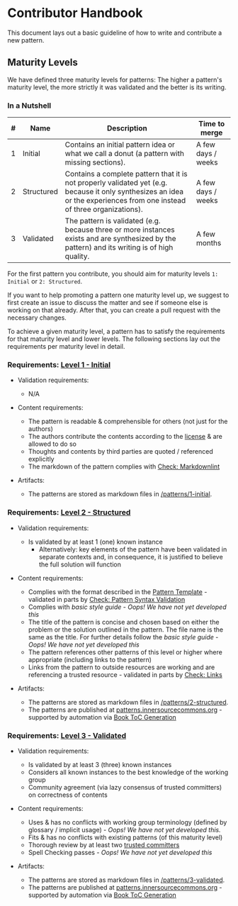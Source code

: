 # Contributor Handbook

This document lays out a basic guideline of how to write and contribute a new pattern.

## Maturity Levels

We have defined three maturity levels for patterns: The higher a pattern's maturity level, the more strictly it was validated and the better is its writing.

### In a Nutshell

| \# | Name | Description | Time to merge |
| ---- | ---- | ---- | ---- |
| 1 | Initial | Contains an initial pattern idea or what we call a donut (a pattern with missing sections). | A few days / weeks |
| 2 | Structured | Contains a complete pattern that it is not properly validated yet (e.g. because it only synthesizes an idea or the experiences from one instead of three organizations). | A few days / weeks |
| 3 | Validated | The pattern is validated (e.g. because three or more instances exists and are synthesized by the pattern) and its writing is of high quality. | A few months |

For the first pattern you contribute, you should aim for maturity levels `1: Initial` or `2: Structured`.

If you want to help promoting a pattern one maturity level up, we suggest to first create an issue to discuss the matter and see if someone else is working on that already. After that, you can create a pull request with the necessary changes.

To achieve a given maturity level, a pattern has to satisfy the requirements for that maturity level and lower levels. The following sections lay out the requirements per maturity level in detail.

### Requirements: [Level 1 - Initial][patterns-initial]

- Validation requirements:
  - N/A

- Content requirements:
  - The pattern is readable & comprehensible for others (not just for the authors)
  - The authors contribute the contents according to the [license](../LICENSE.txt) & are allowed to do so
  - Thoughts and contents by third parties are quoted / referenced explicitly
  - The markdown of the pattern complies with [Check: Markdownlint](https://github.com/InnerSourceCommons/InnerSourcePatterns/actions?query=workflow%3AMarkdownlint)

- Artifacts:
  - The patterns are stored as markdown files in [/patterns/1-initial][patterns-initial].

### Requirements: [Level 2 - Structured][patterns-structured]

- Validation requirements:
  - Is validated by at least 1 (one) known instance
    - Alternatively: key elements of the pattern have been validated in separate contexts and, in consequence, it is justified to believe the full solution will function

- Content requirements:
  - Complies with the format described in the [Pattern  Template](pattern-template.md) - validated in parts by [Check: Pattern Syntax Validation](https://github.com/InnerSourceCommons/InnerSourcePatterns/actions?query=workflow%3A%22Pattern+Syntax+Validation%22)
  - Complies with *basic style guide* - *Oops! We have not yet developed this*
  - The title of the pattern is concise and chosen based on either the problem or the solution outlined in the pattern. The file name is the same as the title. For further details follow the *basic style guide* - *Oops! We have not yet developed this*
  - The pattern references other patterns of this level or higher where appropriate (including links to the pattern)
  - Links from the pattern to outside resources are working and are referencing a trusted resource - validated in parts by [Check: Links](https://github.com/InnerSourceCommons/InnerSourcePatterns/actions?query=workflow%3A%22Link+Check+on+Patterns+and+README%22)

- Artifacts:
  - The patterns are stored as markdown files in [/patterns/2-structured][patterns-structured].
  - The patterns are published at [patterns.innersourcecommons.org][book] - supported by automation via [Book ToC Generation][book-toc-automation]

### Requirements: [Level 3 - Validated][patterns-validated]

- Validation requirements:
  - Is validated by at least 3 (three) known instances
  - Considers all known instances to the best knowledge of the working group
  - Community agreement (via lazy consensus of trusted committers) on correctness of contents

- Content requirements:
  - Uses & has no conflicts with working group terminology (defined by glossary / implicit usage) - *Oops! We have not yet developed this.*
  - Fits & has no conflicts with existing patterns (of this maturity level)
  - Thorough review by at least two [trusted committers](../TRUSTED-COMMITTERS.md)
  - Spell Checking passes - *Oops! We have not yet developed this*

- Artifacts:
  - The patterns are stored as markdown files in [/patterns/3-validated][patterns-validated].
  - The patterns are published at [patterns.innersourcecommons.org][book] - supported by automation via [Book ToC Generation][book-toc-automation]


[patterns-initial]: ../patterns/1-initial/
[patterns-structured]: ../patterns/2-structured/
[patterns-validated]: ../patterns/3-validated/
[book]: https://patterns.innersourcecommons.org
[book-toc-automation]: https://github.com/InnerSourceCommons/InnerSourcePatterns/actions?query=workflow%3A%22Book+ToC+Generation%22
